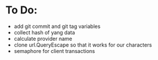 # To Do:
- add git commit and git tag variables
- collect hash of yang data
- calculate provider name
- clone url.QueryEscape so that it works for our characters
- semaphore for client transactions